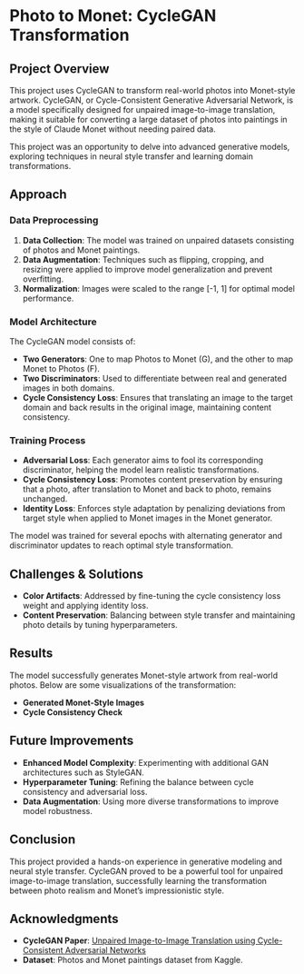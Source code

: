 # Photo to Monet: CycleGAN Transformation

## Project Overview
This project uses CycleGAN to transform real-world photos into Monet-style artwork. CycleGAN, or Cycle-Consistent Generative Adversarial Network, is a model specifically designed for unpaired image-to-image translation, making it suitable for converting a large dataset of photos into paintings in the style of Claude Monet without needing paired data.

This project was an opportunity to delve into advanced generative models, exploring techniques in neural style transfer and learning domain transformations.

## Approach

### Data Preprocessing
1. **Data Collection**: The model was trained on unpaired datasets consisting of photos and Monet paintings.
2. **Data Augmentation**: Techniques such as flipping, cropping, and resizing were applied to improve model generalization and prevent overfitting.
3. **Normalization**: Images were scaled to the range [-1, 1] for optimal model performance.

### Model Architecture
The CycleGAN model consists of:
- **Two Generators**: One to map Photos to Monet (G), and the other to map Monet to Photos (F).
- **Two Discriminators**: Used to differentiate between real and generated images in both domains.
- **Cycle Consistency Loss**: Ensures that translating an image to the target domain and back results in the original image, maintaining content consistency.

### Training Process
- **Adversarial Loss**: Each generator aims to fool its corresponding discriminator, helping the model learn realistic transformations.
- **Cycle Consistency Loss**: Promotes content preservation by ensuring that a photo, after translation to Monet and back to photo, remains unchanged.
- **Identity Loss**: Enforces style adaptation by penalizing deviations from target style when applied to Monet images in the Monet generator.

The model was trained for several epochs with alternating generator and discriminator updates to reach optimal style transformation.

## Challenges & Solutions
- **Color Artifacts**: Addressed by fine-tuning the cycle consistency loss weight and applying identity loss.
- **Content Preservation**: Balancing between style transfer and maintaining photo details by tuning hyperparameters.

## Results
The model successfully generates Monet-style artwork from real-world photos. Below are some visualizations of the transformation:

- **Generated Monet-Style Images**
- **Cycle Consistency Check**

## Future Improvements
- **Enhanced Model Complexity**: Experimenting with additional GAN architectures such as StyleGAN.
- **Hyperparameter Tuning**: Refining the balance between cycle consistency and adversarial loss.
- **Data Augmentation**: Using more diverse transformations to improve model robustness.

## Conclusion
This project provided a hands-on experience in generative modeling and neural style transfer. CycleGAN proved to be a powerful tool for unpaired image-to-image translation, successfully learning the transformation between photo realism and Monet’s impressionistic style.

## Acknowledgments
- **CycleGAN Paper**: [Unpaired Image-to-Image Translation using Cycle-Consistent Adversarial Networks](https://arxiv.org/abs/1703.10593)
- **Dataset**: Photos and Monet paintings dataset from Kaggle.

